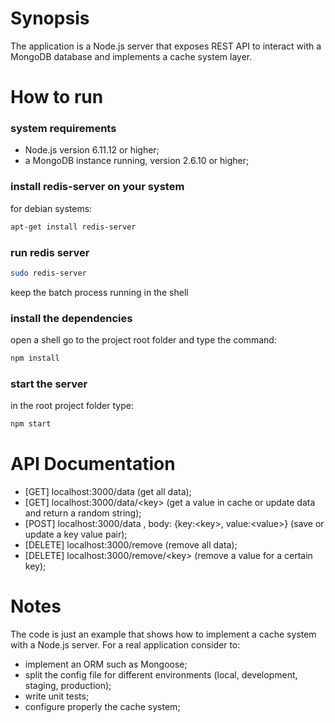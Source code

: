 # Synopsis
The application is a Node.js server that exposes REST API to interact with a MongoDB database and implements a cache system layer. 

# How to run

### system requirements
	
* Node.js version 6.11.12 or higher;
* a MongoDB instance running, version 2.6.10 or higher;

### install redis-server on your system

for debian systems: 

```sh
apt-get install redis-server
```

### run redis server

```sh
sudo redis-server
```
keep the batch process running in the shell

### install the dependencies
   
open a shell go to the project root folder and type the command: 

```sh
npm install
```

### start the server

in the root project folder type: 

```sh
npm start
```

# API Documentation

* [GET] localhost:3000/data (get all data);
* [GET] localhost:3000/data/\<key\> (get a value in cache or update data and return a random string);
* [POST] localhost:3000/data , body: {key:\<key\>, value:\<value\>} (save or update a key value pair);
* [DELETE] localhost:3000/remove (remove all data);
* [DELETE] localhost:3000/remove/\<key\> (remove a value for a certain key);


# Notes

The code is just an example that shows how to implement a cache system with a Node.js server. 
For a real application consider to:

 * implement an ORM such as Mongoose;
 * split the config file for different environments (local, development, staging, production);
 * write unit tests;
 * configure properly the cache system;